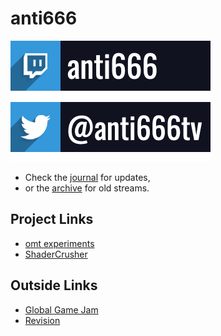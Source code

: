 # anti666
[![anti666](images/twitchpaneltwitchanti666.png)](https://twitch.tv/anti666)
[![@anti666tv](images/twitchpaneltwitteranti666tv.png)](https://twitter.com/anti666tv)

- Check the [journal](journal.md) for updates,
- or the [archive](streams.md) for old streams.

## Project Links
- [omt experiments](https://github.com/AndreasOM/omt-experiments)
- [ShaderCrusher](https://github.com/AndreasOM/shader-crusher)

## Outside Links
- [Global Game Jam](https://globalgamejam.org/)
- [Revision](https://2020.revision-party.net/)

